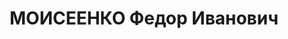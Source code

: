 ---
title: МОИСЕЕНКО Федор Иванович
description: "1888, Сумська обл. с. Орлівка Ямпільського р-ну, українець, член ВКП(б),\
  \ освіта початкова\n майстер ливарного цеху 7 виробництва заводу № 9, проживав:\
  \ Сумська обл. м. Шостка\n Заарештований 03.11.1936 р., підписка про невиїзд від\
  \ 03.04.1937 р., арешт 11.08.1937 р.\n ВК ВС СРСР 05.12.1937 р. за ст.ст. 54-7,\
  \ 54-11 та 20-54-8 (співучасть у терористичному акті) КК УРСР засуджений до позбавлення\
  \ волі на 12 р. Термін покарання відбував у Ленінградській області (Росія). Помер\
  \ 18.01.1939 р. у Ленінградській обл. (Росія).\n Реабілітований 24.12.1957 р. ВК\
  \ ВС СРСР.\n ГДА Сб України, м. Суми, спр. П-4316."
---